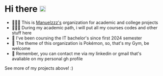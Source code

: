 <h1> Hi there <img src="https://media.giphy.com/media/hvRJCLFzcasrR4ia7z/giphy.gif" width="20px">  </h1>

- 🙋🏽‍♂️ This is [Manuelzzz's](github.com/manuelzzz) organization for academic and college projects
- 👨🏽‍💻 During my academic path, i will put all my courses codes and other stuff here
- 📙 I've been coursing the IT bachelor's since first 2024 semester
- 🍿 The theme of this organization is Pokémon, so, that's my Gym, be welcome
- 🧙 Remember, you can contact me via my linkedin or gmail that's avaliable on my personal gh profile

See more of my projects above!
:)
